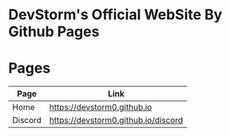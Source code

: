# DevStorm's Official WebSite By Github Pages
# Pages
| Page | Link |
| ----- | ------- |
| Home | https://devstorm0.github.io |
| Discord | https://devstorm0.github.io/discord |
